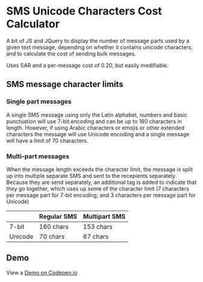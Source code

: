 # SMS Unicode Characters Cost Calculator

A bit of JS and JQuery to display the number of message parts used by a given text message, depending on whether it contains unicode characters, and to calculate the cost of sending bulk messages.

Uses SAR and a per-message cost of 0.20, but easily modifiable.

## SMS message character limits
### Single part messages
A single SMS message using only the Latin alphabet, numbers and basic punctuation will use 7-bit encoding and can be up to 160 characters in length. However, if using Arabic characters or emojis or other extended characters the message will use Unicode encoding and a single message will have a limit of 70 characters.

### Multi-part messages
When the message length exceeds the character limit, the message is split up into multiple separate SMS and sent to the recepients separately. Because they are send separately, an additional tag is added to indicate that they go together, which uses up some of the character limit (7 characters per message part for 7-bit encoding, and 3 characters per message part for Unicode)

|     | Regular SMS | Multipart SMS |
| --- | --- | --- |
| 7-bit | 160 chars | 153 chars |
| Unicode | 70 chars | 67 chars |

## Demo
View a [Demo on Codepen.io](https://codepen.io/jvarn13/pen/dyKqBeO)
